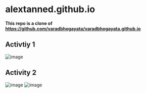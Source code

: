 # alextanned.github.io

**This repo is a clone of https://github.com/varadbhogayata/varadbhogayata.github.io**

## Activtiy 1
![image](https://github.com/alextanned/alextanned.github.io/assets/74106760/f15af838-7447-4856-bcf4-cac8c2d658c3)

## Activity 2
![image](https://github.com/alextanned/alextanned.github.io/assets/74106760/5b0d1f45-c52d-4bef-91c0-c64956e14883)
![image](https://github.com/alextanned/alextanned.github.io/assets/74106760/a2afff14-2158-4a88-997d-86f8e1e1c181)
